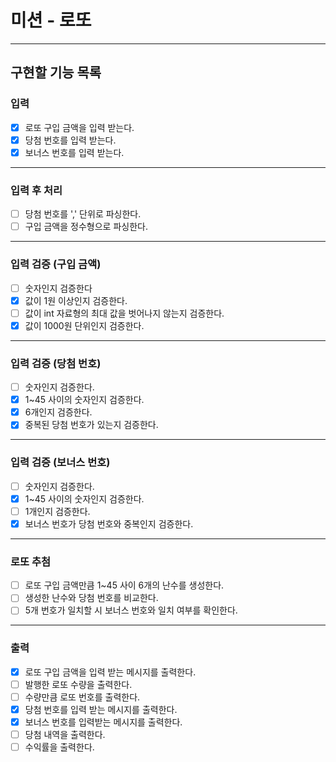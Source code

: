# 미션 - 로또

---

## 구현할 기능 목록

### 입력

- [X] 로또 구입 금액을 입력 받는다.
- [X] 당첨 번호를 입력 받는다.
- [X] 보너스 번호를 입력 받는다.

---

### 입력 후 처리

- [ ] 당첨 번호를 ',' 단위로 파싱한다.
- [ ] 구입 금액을 정수형으로 파싱한다.

---

### 입력 검증 (구입 금액)

- [ ] 숫자인지 검증한다
- [X] 값이 1원 이상인지 검증한다.
- [ ] 값이 int 자료형의 최대 값을 벗어나지 않는지 검증한다.
- [X] 값이 1000원 단위인지 검증한다.

---

### 입력 검증 (당첨 번호)

- [ ] 숫자인지 검증한다.
- [X] 1~45 사이의 숫자인지 검증한다.
- [X] 6개인지 검증한다.
- [X] 중복된 당첨 번호가 있는지 검증한다.

---

### 입력 검증 (보너스 번호)

- [ ] 숫자인지 검증한다.
- [X] 1~45 사이의 숫자인지 검증한다.
- [ ] 1개인지 검증한다.
- [X] 보너스 번호가 당첨 번호와 중복인지 검증한다.

---

### 로또 추첨

- [ ] 로또 구입 금액만큼 1~45 사이 6개의 난수를 생성한다.
- [ ] 생성한 난수와 당첨 번호를 비교한다.
- [ ] 5개 번호가 일치할 시 보너스 번호와 일치 여부를 확인한다.

--- 

### 출력

- [X] 로또 구입 금액을 입력 받는 메시지를 출력한다.
- [ ] 발행한 로또 수량을 출력한다.
- [ ] 수량만큼 로또 번호를 출력한다.
- [X] 당첨 번호를 입력 받는 메시지를 출력한다.
- [X] 보너스 번호를 입력받는 메시지를 출력한다.
- [ ] 당첨 내역을 출력한다.
- [ ] 수익률을 출력한다.